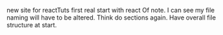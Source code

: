 new site for reactTuts
first real start with react
Of note. I can see my file naming will have to be altered.
Think do sections again. Have overall file structure at start.